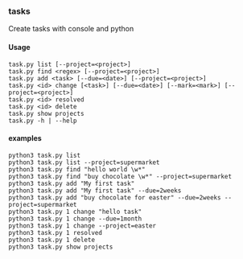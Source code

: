 ### tasks
Create tasks with console and python

#### Usage
    task.py list [--project=<project>]
    task.py find <regex> [--project=<project>]
    task.py add <task> [--due=<date>] [--project=<project>]
    task.py <id> change [<task>] [--due=<date>] [--mark=<mark>] [--project=<project>]
    task.py <id> resolved
    task.py <id> delete
    task.py show projects
    task.py -h | --help

#### examples
    
    python3 task.py list
    python3 task.py list --project=supermarket
    python3 task.py find "hello world \w*"
    python3 task.py find "buy chocolate \w*" --project=supermarket
    python3 task.py add "My first task"
    python3 task.py add "My first task" --due=2weeks
    python3 task.py add "buy chocolate for easter" --due=2weeks --project=supermarket
    python3 task.py 1 change "hello task"
    python3 task.py 1 change --due=1month
    python3 task.py 1 change --project=easter
    python3 task.py 1 resolved
    python3 task.py 1 delete
    python3 task.py show projects

    
